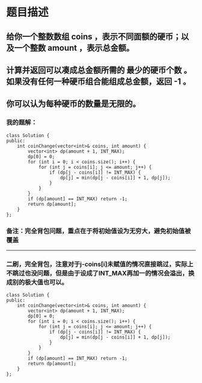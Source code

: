 # 题目描述
## 给你一个整数数组 coins ，表示不同面额的硬币；以及一个整数 amount ，表示总金额。
## 计算并返回可以凑成总金额所需的 最少的硬币个数 。如果没有任何一种硬币组合能组成总金额，返回 -1 。
## 你可以认为每种硬币的数量是无限的。
### 我的题解：
```
class Solution {
public:
    int coinChange(vector<int>& coins, int amount) {
        vector<int> dp(amount + 1, INT_MAX);
        dp[0] = 0;
        for (int i = 0; i < coins.size(); i++) {
            for (int j = coins[i]; j <= amount; j++) {
                if (dp[j - coins[i]] != INT_MAX) { 
                    dp[j] = min(dp[j - coins[i]] + 1, dp[j]);
                }
            }
        }
        if (dp[amount] == INT_MAX) return -1;
        return dp[amount];
    }
};
```
### **备注**：完全背包问题，重点在于将初始值设为无穷大，避免初始值被覆盖
***
### 二刷，完全背包，注意对于j-coins[i]未赋值的情况直接跳过，实际上不跳过也没问题，但是由于设成了INT_MAX再加一的情况会溢出，换成别的极大值也可以。
```
class Solution {
public:
    int coinChange(vector<int>& coins, int amount) {
        vector<int> dp(amount + 1, INT_MAX);
        dp[0] = 0;
        for (int i = 0; i < coins.size(); i++) {
            for (int j = coins[i]; j <= amount; j++) {
                if (dp[j - coins[i]] != INT_MAX) { 
                    dp[j] = min(dp[j - coins[i]] + 1, dp[j]);
                }
            }
        }
        if (dp[amount] == INT_MAX) return -1;
        return dp[amount];
    }
};
```